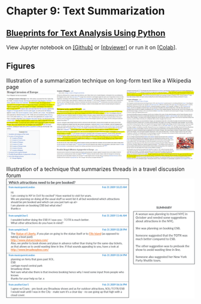 # Chapter 9: Text Summarization

## [Blueprints for Text Analysis Using Python](https://github.com/blueprints-for-text-analytics-python/blueprints-text)

View Jupyter notebook on 
[[Github]](Text_Summarization.ipynb) or
[[nbviewer](https://nbviewer.ipython.org/github/blueprints-for-text-analytics-python/blueprints-text/blob/master/ch09/Text_Summarization.ipynb)] or run it on 
[[Colab](https://colab.research.google.com/github/blueprints-for-text-analytics-python/blueprints-text/blob/master/ch09/Text_Summarization.ipynb)].


## Figures

Illustration of a summarization technique on long-form text like a Wikipedia page
![](figures/wikipedia_summary.png)

Illustration of a technique that summarizes threads in a travel discussion forum 
![](figures/thread_illustration.png)

